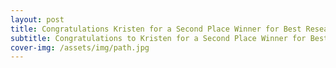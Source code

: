 ```yaml
---
layout: post
title: Congratulations Kristen for a Second Place Winner for Best Research Award!!
subtitle: Congratulations to Kristen for a Second Place Winner for Best Research Award, University of Miami Medical Faculty Association!!!
cover-img: /assets/img/path.jpg
---
```


